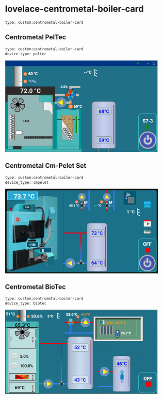 # lovelace-centrometal-boiler-card

```
type: custom:centrometal-boiler-card
```

## Centrometal PelTec

```
type: custom:centrometal-boiler-card
device_type: peltec
```

![Peltec Display Example](https://github.com/9a4gl/lovelace-centrometal-boiler-card/raw/main/peltec-display.gif)

## Centrometal Cm-Pelet Set

```
type: custom:centrometal-boiler-card
device_type: cmpelet
```

![Cm-Pelet set](https://github.com/9a4gl/lovelace-centrometal-boiler-card/raw/main/cmpelet-display.gif)

## Centrometal BioTec

```
type: custom:centrometal-boiler-card
device_type: biotec
```

![BioTec](https://github.com/9a4gl/lovelace-centrometal-boiler-card/raw/main/biotec-display.gif)
